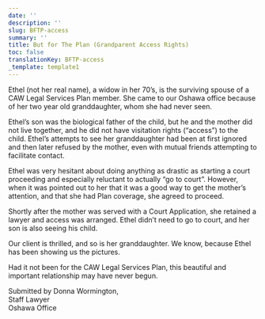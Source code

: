 ```yaml
---
date: ''
description: ''
slug: BFTP-access
summary: ''
title: But for The Plan (Grandparent Access Rights)
toc: false
translationKey: BFTP-access
_template: template1
---
```


Ethel (not her real name), a widow in her 70’s, is the surviving spouse of a CAW Legal Services Plan member. She came to our Oshawa office because of her two year old granddaughter, whom she had never seen.

Ethel’s son was the biological father of the child, but he and the mother did not live together, and he did not have visitation rights (“access”) to the child. Ethel’s attempts to see her granddaughter had been at first ignored and then later refused by the mother, even with mutual friends attempting to facilitate contact.

Ethel was very hesitant about doing anything as drastic as starting a court proceeding and especially reluctant to actually “go to court”. However, when it was pointed out to her that it was a good way to get the mother’s attention, and that she had Plan coverage, she agreed to proceed.

Shortly after the mother was served with a Court Application, she retained a lawyer and access was arranged. Ethel didn’t need to go to court, and her son is also seeing his child.

Our client is thrilled, and so is her granddaughter. We know, because Ethel has been showing us the pictures.

Had it not been for the CAW Legal Services Plan, this beautiful and important relationship may have never begun.

Submitted by Donna Wormington,  
Staff Lawyer  
Oshawa Office
